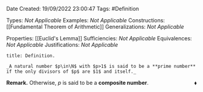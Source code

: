 <div class="topSpace"></div>

Date Created: 19/09/2022 23:00:47
Tags: #Definition

Types: _Not Applicable_
Examples: _Not Applicable_
Constructions: [[Fundamental Theorem of Arithmetic]]
Generalizations: _Not Applicable_

Properties: [[Euclid's Lemma]]
Sufficiencies: _Not Applicable_
Equivalences: _Not Applicable_
Justifications: _Not Applicable_

``` ad-Definition
title: Definition.

_A natural number $p\in\N$ with $p>1$ is said to be a **prime number** if the only divisors of $p$ are $1$ and itself._

```

**Remark.** Otherwise, $p$ is said to be a **composite number**.<span style="float:right;">$\blacklozenge$</span>
